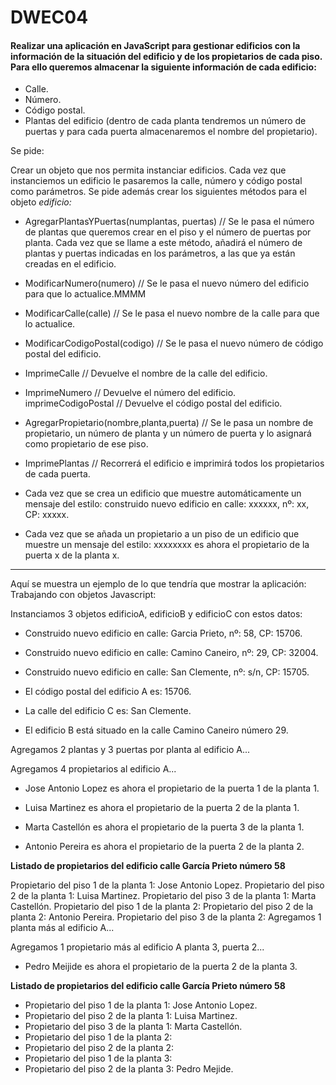 # DWEC04

#### Realizar una aplicación en JavaScript para gestionar edificios con la información de la situación del edificio y de los propietarios de cada piso. Para ello queremos almacenar la siguiente información de cada edificio:

- Calle.
- Número.
- Código postal.
- Plantas del edificio (dentro de cada planta tendremos un número de puertas y para cada puerta almacenaremos el nombre del propietario).

Se pide:

Crear un objeto que nos permita instanciar edificios. Cada vez que instanciemos un edificio le pasaremos la calle, número y código postal como parámetros. Se pide además crear los siguientes métodos para el objeto _edificio:_

- AgregarPlantasYPuertas(numplantas, puertas) // Se le pasa el número de plantas que queremos crear en el piso y el número de puertas por planta. Cada vez que se llame a este método, añadirá el número de plantas y puertas indicadas en los parámetros, a las que ya están creadas en el edificio.

- ModificarNumero(numero) // Se le pasa el nuevo número del edificio para que lo actualice.MMMM

- ModificarCalle(calle) // Se le pasa el nuevo nombre de la calle para que lo actualice.

- ModificarCodigoPostal(codigo) // Se le pasa el nuevo número de código postal del edificio.

- ImprimeCalle // Devuelve el nombre de la calle del edificio.

- ImprimeNumero // Devuelve el número del edificio.
imprimeCodigoPostal // Devuelve el código postal del edificio.

- AgregarPropietario(nombre,planta,puerta) // Se le pasa un nombre de propietario, un número de planta y un número de puerta y lo asignará como propietario de ese piso.

- ImprimePlantas // Recorrerá el edificio e imprimirá todos los propietarios de cada puerta.

- Cada vez que se crea un edificio que muestre automáticamente un mensaje del estilo:
construido nuevo edificio en calle: xxxxxx, nº: xx, CP: xxxxx.

- Cada vez que se añada un propietario a un piso de un edificio que muestre un mensaje del estilo:
xxxxxxxx es ahora el propietario de la puerta x de la planta x.
<hr>
Aquí se muestra un ejemplo de lo que tendría que mostrar la aplicación:
Trabajando con objetos Javascript:

Instanciamos 3 objetos edificioA, edificioB y edificioC con estos datos:

- Construido nuevo edificio en calle: Garcia Prieto, nº: 58, CP: 15706.

- Construido nuevo edificio en calle: Camino Caneiro, nº: 29, CP: 32004.

- Construido nuevo edificio en calle: San Clemente, nº: s/n, CP: 15705.

- El código postal del edificio A es: 15706.

- La calle del edificio C es: San Clemente.

- El edificio B está situado en la calle Camino Caneiro número 29.

Agregamos 2 plantas y 3 puertas por planta al edificio A...

Agregamos 4 propietarios al edificio A...

- Jose Antonio Lopez es ahora el propietario de la puerta 1 de la planta 1.

- Luisa Martinez es ahora el propietario de la puerta 2 de la planta 1.

- Marta Castellón es ahora el propietario de la puerta 3 de la planta 1.

- Antonio Pereira es ahora el propietario de la puerta 2 de la planta 2.

__Listado de propietarios del edificio calle García Prieto número 58__

Propietario del piso 1 de la planta 1: Jose Antonio Lopez.
Propietario del piso 2 de la planta 1: Luisa Martinez.
Propietario del piso 3 de la planta 1: Marta Castellón.
Propietario del piso 1 de la planta 2:
Propietario del piso 2 de la planta 2: Antonio Pereira.
Propietario del piso 3 de la planta 2:
Agregamos 1 planta más al edificio A...

Agregamos 1 propietario más al edificio A planta 3, puerta 2...

- Pedro Meijide es ahora el propietario de la puerta 2 de la planta 3.

__Listado de propietarios del edificio calle García Prieto número 58__

- Propietario del piso 1 de la planta 1: Jose Antonio Lopez.
- Propietario del piso 2 de la planta 1: Luisa Martinez.
- Propietario del piso 3 de la planta 1: Marta Castellón.
- Propietario del piso 1 de la planta 2:
- Propietario del piso 2 de la planta 2:
- Propietario del piso 1 de la planta 3:
- Propietario del piso 2 de la planta 3: Pedro Mejide.
